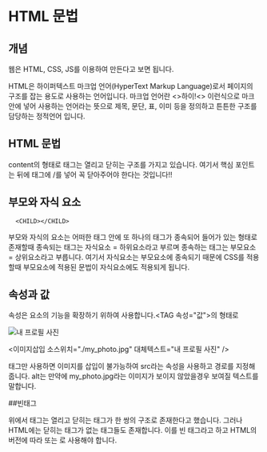 # HTML 문법

## 개념

웹은 HTML, CSS, JS를 이용하여 만든다고 보면 됩니다.

HTML은 하이퍼텍스트 마크업 언어(HyperText Markup Language)로서 페이지의 구조를 잡는 용도로 사용하는 언어입니다. 마크업 언어란 <>하이!<> 이런식으로 마크 안에 넣어 사용하는 언어라는 뜻으로 제목, 문단, 표, 이미 등을 정의하고 튼튼한 구조를 담당하는 정적언어 입니다. 

## HTML 문법

<TAG>content</TAG>의 형태로 태그는 열리고 닫히는 구조를 가지고 있습니다. 여기서 핵심 포인트는 뒤에 태그에 /를 넣어 꼭 닫아주어야 한다는 것입니다!!

## 부모와 자식 요소

<PARENT>

      <CHILD></CHILD>

<PARENT>

부모와 자식의 요소는 어떠한 태그 안에 또 하나의 태그가 종속되어 들어가 있는 형태로 존재할때 종속되는 태그는 자식요소 = 하위요소라고 부르며 종속하는 태그는 부모요소 = 상위요소라고 부릅니다. 여기서 자식요소는 부모요소에  종속되기 때문에 CSS를 적용할때 부모요소에 적용된 문법이 자식요소에도 적용되게 됩니다.

## 속성과 값

속성은 요소의 기능을 확장하기 위하여 사용합니다.<TAG 속성="값"></TAG>의 형태로

<img src="./my_photo.jpg" alt="내 프로필 사진" />

<이미지삽입 소스위치="./my_photo.jpg" 대체텍스트="내 프로필 사진" /> 

태그만 사용하면 이미지를 삽입이 불가능하여 src라는  속성을 사용하고 경로를 지정해 줍니다. alt는 만약에 my_photo.jpg라는 이미지가 보이지 않았을경우 보여질 텍스트를 말합니다.

##빈태그

위에서 태그는 열리고 닫히는 태그가  한 쌍의 구조로 존재한다고 했습니다. 그러나 HTML에는 닫히는 태그가 없는 태그들도 존재합니다. 이를 빈 태그라고 하고 HTML의 버전에 따라 <TAG> 또는 <TAG/>로 사용해야 합니다.
